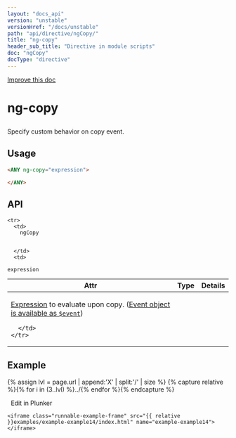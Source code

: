 ```yaml
---
layout: "docs_api"
version: "unstable"
versionHref: "/docs/unstable"
path: "api/directive/ngCopy/"
title: "ng-copy"
header_sub_title: "Directive in module scripts"
doc: "ngCopy"
docType: "directive"
---
```


<div class="improve-docs">
  <a href='https://github.com/Famous/famous-angular/edit/master/src/scripts/directives/fa-input.js#L672'>
    Improve this doc
  </a>
</div>





<h1 class="api-title">

  ng-copy



</h1>





Specify custom behavior on copy event.






  
<h2 id="usage">Usage</h2>
  
```html
<ANY ng-copy="expression">

</ANY>
```
  
  
<h2 id="api" style="clear:both;">API</h2>

<table class="table" style="margin:0;">
  <thead>
    <tr>
      <th>Attr</th>
      <th>Type</th>
      <th>Details</th>
    </tr>
  </thead>
  <tbody>
    
    <tr>
      <td>
        ngCopy
        
        
      </td>
      <td>
        
  <code>expression</code>
      </td>
      <td>
        <p><a href="guide/expression">Expression</a> to evaluate upon
copy. (<a href="guide/expression#-event-">Event object is available as <code>$event</code></a>)</p>

        
      </td>
    </tr>
    
  </tbody>
</table>

  

  



<h2 id="example">Example</h2><p>

{% assign lvl = page.url | append:'X' | split:'/' | size %}
{% capture relative %}{% for i in (3..lvl) %}../{% endfor %}{% endcapture %}

<div>
  <a ng-click="openPlunkr('{{ relative }}examples/example-example14')" class="btn pull-right">
    <i class="glyphicon glyphicon-edit">&nbsp;</i>
    Edit in Plunker</a>
  <div class="runnable-example" path="examples/example-example14"
      
  >

   

    <iframe class="runnable-example-frame" src="{{ relative }}examples/example-example14/index.html" name="example-example14"></iframe>
  </div>
</div>


</p>




